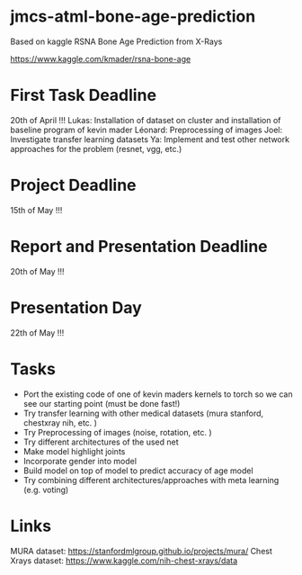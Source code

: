 # jmcs-atml-bone-age-prediction
Based on kaggle RSNA Bone Age Prediction from X-Rays

https://www.kaggle.com/kmader/rsna-bone-age

# First Task Deadline
20th of April !!!
Lukas: Installation of dataset on cluster and installation of baseline program of kevin mader
Léonard: Preprocessing of images
Joel: Investigate transfer learning datasets 
Ya:  Implement and test other network approaches for the problem (resnet, vgg, etc.)

# Project Deadline
15th of May !!!

# Report and Presentation Deadline
20th of May !!!

# Presentation Day
22th of May !!!

# Tasks
* Port the existing code of one of kevin maders kernels to torch so we can see our starting point (must be done fast!)
* Try transfer learning with other medical datasets (mura stanford, chestxray nih, etc. )
* Try Preprocessing of images (noise, rotation, etc. )
* Try different architectures of the used net
* Make model highlight joints 
* Incorporate gender into model
* Build model on top of model to predict accuracy of age model
* Try combining different architectures/approaches with meta learning (e.g. voting)

# Links
MURA dataset: https://stanfordmlgroup.github.io/projects/mura/
Chest Xrays dataset: https://www.kaggle.com/nih-chest-xrays/data